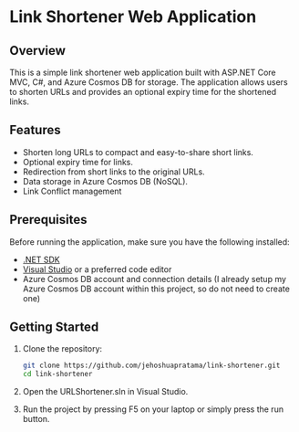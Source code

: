 # Link Shortener Web Application

## Overview

This is a simple link shortener web application built with ASP.NET Core MVC, C#, and Azure Cosmos DB for storage. The application allows users to shorten URLs and provides an optional expiry time for the shortened links.

## Features

- Shorten long URLs to compact and easy-to-share short links.
- Optional expiry time for links.
- Redirection from short links to the original URLs.
- Data storage in Azure Cosmos DB (NoSQL).
- Link Conflict management

## Prerequisites

Before running the application, make sure you have the following installed:

- [.NET SDK](https://dotnet.microsoft.com/download)
- [Visual Studio](https://visualstudio.microsoft.com/) or a preferred code editor
- Azure Cosmos DB account and connection details (I already setup my Azure Cosmos DB account within this project, so do not need to create one)

## Getting Started

1. Clone the repository:

   ```bash
   git clone https://github.com/jehoshuapratama/link-shortener.git
   cd link-shortener

2. Open the URLShortener.sln in Visual Studio.
3. Run the project by pressing F5 on your laptop or simply press the run button.
